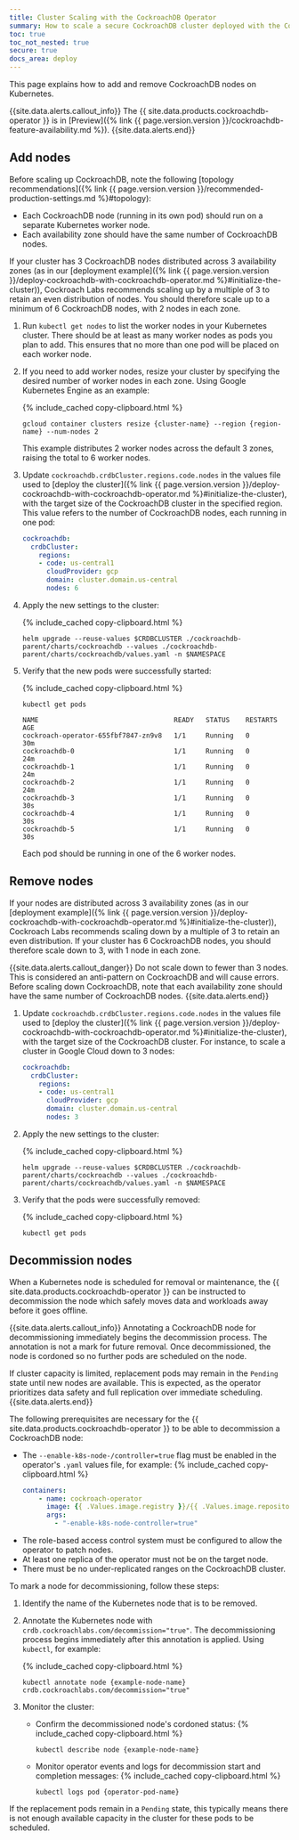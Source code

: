 ```yaml
---
title: Cluster Scaling with the CockroachDB Operator
summary: How to scale a secure CockroachDB cluster deployed with the CockroachDB operator.
toc: true
toc_not_nested: true
secure: true
docs_area: deploy
---
```


This page explains how to add and remove CockroachDB nodes on Kubernetes.

{{site.data.alerts.callout_info}}
The {{ site.data.products.cockroachdb-operator }} is in [Preview]({% link {{ page.version.version }}/cockroachdb-feature-availability.md %}).
{{site.data.alerts.end}}

## Add nodes

Before scaling up CockroachDB, note the following [topology recommendations]({% link {{ page.version.version }}/recommended-production-settings.md %}#topology):

- Each CockroachDB node (running in its own pod) should run on a separate Kubernetes worker node.
- Each availability zone should have the same number of CockroachDB nodes.

If your cluster has 3 CockroachDB nodes distributed across 3 availability zones (as in our [deployment example]({% link {{ page.version.version }}/deploy-cockroachdb-with-cockroachdb-operator.md %}#initialize-the-cluster)), Cockroach Labs recommends scaling up by a multiple of 3 to retain an even distribution of nodes. You should therefore scale up to a minimum of 6 CockroachDB nodes, with 2 nodes in each zone.

1. Run `kubectl get nodes` to list the worker nodes in your Kubernetes cluster. There should be at least as many worker nodes as pods you plan to add. This ensures that no more than one pod will be placed on each worker node.

1. If you need to add worker nodes, resize your cluster by specifying the desired number of worker nodes in each zone. Using Google Kubernetes Engine as an example:

    {% include_cached copy-clipboard.html %}
    ~~~ shell
    gcloud container clusters resize {cluster-name} --region {region-name} --num-nodes 2
    ~~~

    This example distributes 2 worker nodes across the default 3 zones, raising the total to 6 worker nodes.

1. Update `cockroachdb.crdbCluster.regions.code.nodes` in the values file used to [deploy the cluster]({% link {{ page.version.version }}/deploy-cockroachdb-with-cockroachdb-operator.md %}#initialize-the-cluster), with the target size of the CockroachDB cluster in the specified region. This value refers to the number of CockroachDB nodes, each running in one pod:

    ~~~ yaml
    cockroachdb:
      crdbCluster:
        regions:
        - code: us-central1
          cloudProvider: gcp
          domain: cluster.domain.us-central
          nodes: 6
    ~~~

1. Apply the new settings to the cluster:

    {% include_cached copy-clipboard.html %}
    ~~~ shell
    helm upgrade --reuse-values $CRDBCLUSTER ./cockroachdb-parent/charts/cockroachdb --values ./cockroachdb-parent/charts/cockroachdb/values.yaml -n $NAMESPACE
    ~~~

1. Verify that the new pods were successfully started:

    {% include_cached copy-clipboard.html %}
    ~~~ shell
    kubectl get pods
    ~~~
    ~~~ shell
    NAME                                  READY   STATUS    RESTARTS   AGE
    cockroach-operator-655fbf7847-zn9v8   1/1     Running   0          30m
    cockroachdb-0                         1/1     Running   0          24m
    cockroachdb-1                         1/1     Running   0          24m
    cockroachdb-2                         1/1     Running   0          24m
    cockroachdb-3                         1/1     Running   0          30s
    cockroachdb-4                         1/1     Running   0          30s
    cockroachdb-5                         1/1     Running   0          30s
    ~~~

    Each pod should be running in one of the 6 worker nodes.

## Remove nodes

If your nodes are distributed across 3 availability zones (as in our [deployment example]({% link {{ page.version.version }}/deploy-cockroachdb-with-cockroachdb-operator.md %}#initialize-the-cluster)), Cockroach Labs recommends scaling down by a multiple of 3 to retain an even distribution. If your cluster has 6 CockroachDB nodes, you should therefore scale down to 3, with 1 node in each zone.

{{site.data.alerts.callout_danger}}
Do not scale down to fewer than 3 nodes. This is considered an anti-pattern on CockroachDB and will cause errors. Before scaling down CockroachDB, note that each availability zone should have the same number of CockroachDB nodes.
{{site.data.alerts.end}}

1. Update `cockroachdb.crdbCluster.regions.code.nodes` in the values file used to [deploy the cluster]({% link {{ page.version.version }}/deploy-cockroachdb-with-cockroachdb-operator.md %}#initialize-the-cluster), with the target size of the CockroachDB cluster. For instance, to scale a cluster in Google Cloud down to 3 nodes:

    ~~~ yaml
    cockroachdb:
      crdbCluster:
        regions:
        - code: us-central1
          cloudProvider: gcp
          domain: cluster.domain.us-central
          nodes: 3
    ~~~

1. Apply the new settings to the cluster:

    {% include_cached copy-clipboard.html %}
    ~~~ shell
    helm upgrade --reuse-values $CRDBCLUSTER ./cockroachdb-parent/charts/cockroachdb --values ./cockroachdb-parent/charts/cockroachdb/values.yaml -n $NAMESPACE
    ~~~

1. Verify that the pods were successfully removed:

    {% include_cached copy-clipboard.html %}
    ~~~ shell
    kubectl get pods
    ~~~

## Decommission nodes

When a Kubernetes node is scheduled for removal or maintenance, the {{ site.data.products.cockroachdb-operator }} can be instructed to decommission the node which safely moves data and workloads away before it goes offline.

{{site.data.alerts.callout_info}}
Annotating a CockroachDB node for decommissioning immediately begins the decommission process. The annotation is not a mark for future removal. Once decommissioned, the node is cordoned so no further pods are scheduled on the node.

If cluster capacity is limited, replacement pods may remain in the `Pending` state until new nodes are available. This is expected, as the operator prioritizes data safety and full replication over immediate scheduling.
{{site.data.alerts.end}}

The following prerequisites are necessary for the {{ site.data.products.cockroachdb-operator }} to be able to decommission a CockroachDB node:

- The `--enable-k8s-node-/controller=true` flag must be enabled in the operator's `.yaml` values file, for example:
    {% include_cached copy-clipboard.html %}
    ~~~ yaml
    containers:
        - name: cockroach-operator
          image: {{ .Values.image.registry }}/{{ .Values.image.repository }}:{{ .Values.image.tag }}
          args:
            - "-enable-k8s-node-controller=true"
    ~~~
- The role-based access control system must be configured to allow the operator to patch nodes.
- At least one replica of the operator must not be on the target node.
- There must be no under-replicated ranges on the CockroachDB cluster.

To mark a node for decommissioning, follow these steps:

1. Identify the name of the Kubernetes node that is to be removed.

1. Annotate the Kubernetes node with `crdb.cockroachlabs.com/decommission="true"`. The decommissioning process begins immediately after this annotation is applied. Using `kubectl`, for example:

    {% include_cached copy-clipboard.html %}
    ~~~ shell
    kubectl annotate node {example-node-name} crdb.cockroachlabs.com/decommission="true"
    ~~~

1. Monitor the cluster:
    - Confirm the decommissioned node's cordoned status:
      {% include_cached copy-clipboard.html %}
      ~~~ shell
      kubectl describe node {example-node-name}
      ~~~
    - Monitor operator events and logs for decommission start and completion messages:
      {% include_cached copy-clipboard.html %}
      ~~~ shell
      kubectl logs pod {operator-pod-name}
      ~~~

If the replacement pods remain in a `Pending` state, this typically means there is not enough available capacity in the cluster for these pods to be scheduled.

